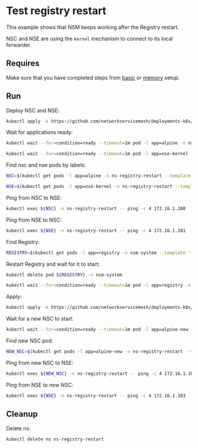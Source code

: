 # Test registry restart

This example shows that NSM keeps working after the Registry restart.

NSC and NSE are using the `kernel` mechanism to connect to its local forwarder.

## Requires

Make sure that you have completed steps from [basic](../../basic) or [memory](../../memory) setup.

## Run

Deploy NSC and NSE:
```bash
kubectl apply -k https://github.com/networkservicemesh/deployments-k8s/examples/heal/registry-restart/registry-before-death?ref=cd5d49e78defd5d5c3dcfa2df58f44e67defabea
```

Wait for applications ready:
```bash
kubectl wait --for=condition=ready --timeout=1m pod -l app=alpine -n ns-registry-restart
```
```bash
kubectl wait --for=condition=ready --timeout=1m pod -l app=nse-kernel -n ns-registry-restart
```

Find nsc and nse pods by labels:
```bash
NSC=$(kubectl get pods -l app=alpine -n ns-registry-restart --template '{{range .items}}{{.metadata.name}}{{"\n"}}{{end}}')
```
```bash
NSE=$(kubectl get pods -l app=nse-kernel -n ns-registry-restart --template '{{range .items}}{{.metadata.name}}{{"\n"}}{{end}}')
```

Ping from NSC to NSE:
```bash
kubectl exec ${NSC} -n ns-registry-restart -- ping -c 4 172.16.1.100
```

Ping from NSE to NSC:
```bash
kubectl exec ${NSE} -n ns-registry-restart -- ping -c 4 172.16.1.101
```

Find Registry:
```bash
REGISTRY=$(kubectl get pods -l app=registry -n nsm-system --template '{{range .items}}{{.metadata.name}}{{"\n"}}{{end}}')
```

Restart Registry and wait for it to start:
```bash
kubectl delete pod ${REGISTRY} -n nsm-system
```
```bash
kubectl wait --for=condition=ready --timeout=1m pod -l app=registry -n nsm-system
```

Apply:
```bash
kubectl apply -k https://github.com/networkservicemesh/deployments-k8s/examples/heal/registry-restart/registry-after-death?ref=cd5d49e78defd5d5c3dcfa2df58f44e67defabea
```

Wait for a new NSC to start:
```bash
kubectl wait --for=condition=ready --timeout=1m pod -l app=alpine-new -n ns-registry-restart
```

Find new NSC pod:
```bash
NEW_NSC=$(kubectl get pods -l app=alpine-new -n ns-registry-restart --template '{{range .items}}{{.metadata.name}}{{"\n"}}{{end}}')
```

Ping from new NSC to NSE:
```bash
kubectl exec ${NEW_NSC} -n ns-registry-restart -- ping -c 4 172.16.1.102
```

Ping from NSE to new NSC:
```bash
kubectl exec ${NSE} -n ns-registry-restart -- ping -c 4 172.16.1.103
```

## Cleanup

Delete ns:
```bash
kubectl delete ns ns-registry-restart
```

